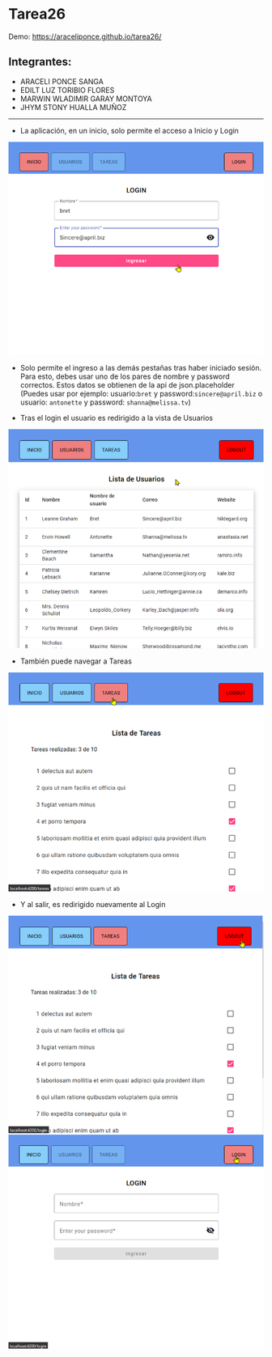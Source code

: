 # Tarea26

Demo: <https://araceliponce.github.io/tarea26/>

## Integrantes:

- ARACELI PONCE SANGA
- EDILT LUZ TORIBIO FLORES
- MARWIN WLADIMIR GARAY MONTOYA
- JHYM STONY HUALLA MUÑOZ

---

- La aplicación, en un inicio, solo permite el acceso a Inicio y Login

![](./src/assets/capture.png)

- Solo permite el ingreso a las demás pestañas tras haber iniciado sesión. Para esto, debes usar uno de los pares de nombre y password correctos. Estos datos se obtienen de la api de json.placeholder
(Puedes usar por ejemplo: usuario:`bret` y password:`sincere@april.biz` o usuario: `antonette` y password: `shanna@melissa.tv`)

- Tras el login el usuario es redirigido a la vista de Usuarios

![](./src/assets/capture1.png)

- También puede navegar a Tareas

![](./src/assets/capture3.png)

- Y al salir, es redirigido nuevamente al Login

![](./src/assets/capture4.png)
![](./src/assets/capture5.png)
